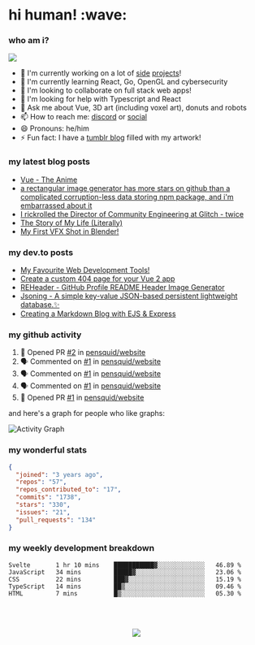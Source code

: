 
<h1>hi human! :wave:</h1>

<h3>who am i?</h3>

<img src="https://raw.githubusercontent.com/khalby786/khalby786/master/GitHub%20header.png">

 - 🔭 I'm currently working on a lot of [side](https://github.com/khalby786/MarkMe) [projects](https://github.com/khalby786/smallurll)!
 - 🌱 I'm currently learning React, Go, OpenGL and cybersecurity
 - 👯 I'm looking to collaborate on full stack web apps!
 - 🤔 I'm looking for help with Typescript and React
 - 💬 Ask me about Vue, 3D art (including voxel art), donuts and robots
 - 📫 How to reach me: [discord](https://discord.bio/p/khalby786) or [social](#social)
 - 😄 Pronouns: he/him
 - ⚡ Fun fact: I have a [tumblr blog](https://art.khaleelgibran.com) filled with my artwork!

<h3>my latest blog posts</h3>

<!--START_SECTION:feed-->
* [Vue - The Anime](https:&#x2F;&#x2F;blog.khaleelgibran.com&#x2F;posts&#x2F;vue-the-anime&#x2F;)
* [a rectangular image generator has more stars on github than a complicated corruption-less data storing npm package, and i&#39;m embarrassed about it](https:&#x2F;&#x2F;blog.khaleelgibran.com&#x2F;posts&#x2F;reheader-has-more-stars-than-jsoning&#x2F;)
* [I rickrolled the Director of Community Engineering at Glitch - twice](https:&#x2F;&#x2F;blog.khaleelgibran.com&#x2F;posts&#x2F;i-rickrolled-jenn-schiffer&#x2F;)
* [The Story of My Life (Literally)](https:&#x2F;&#x2F;blog.khaleelgibran.com&#x2F;posts&#x2F;the-story-of-my-life&#x2F;)
* [My First VFX Shot in Blender!](https:&#x2F;&#x2F;blog.khaleelgibran.com&#x2F;posts&#x2F;my-first-vfx-shot-blender&#x2F;)
<!--END_SECTION:feed-->

<h3>my dev.to posts</h3>

<!-- BLOG-POST-LIST:START -->
- [My Favourite Web Development Tools!](https://dev.to/khalby786/my-favourite-web-development-tools-16af)
- [Create a custom 404 page for your Vue 2 app](https://dev.to/khalby786/create-a-custom-404-page-for-your-vue-app-1d0a)
- [REHeader - GitHub Profile README Header Image Generator](https://dev.to/khalby786/reheader-github-profile-readme-header-image-generator-45pe)
- [Jsoning - A simple key-value JSON-based persistent lightweight database.✨](https://dev.to/khalby786/jsoning-a-simple-key-value-json-based-persistent-lightweight-database-51c0)
- [Creating a Markdown Blog with EJS &amp; Express](https://dev.to/khalby786/creating-a-markdown-blog-with-ejs-express-j40)
<!-- BLOG-POST-LIST:END -->

<h3>my github activity</h3>

<!--START_SECTION:activity-->
1. 💪 Opened PR [#2](https://github.com/pensquid/website/pull/2) in [pensquid/website](https://github.com/pensquid/website)
2. 🗣 Commented on [#1](https://github.com/pensquid/website/issues/1) in [pensquid/website](https://github.com/pensquid/website)
3. 🗣 Commented on [#1](https://github.com/pensquid/website/issues/1) in [pensquid/website](https://github.com/pensquid/website)
4. 🗣 Commented on [#1](https://github.com/pensquid/website/issues/1) in [pensquid/website](https://github.com/pensquid/website)
5. 💪 Opened PR [#1](https://github.com/pensquid/website/pull/1) in [pensquid/website](https://github.com/pensquid/website)
<!--END_SECTION:activity-->

and here's a graph for people who like graphs: 

![Activity Graph](https://activity-graph.herokuapp.com/graph?username=khalby786&theme=github)

<h3>my wonderful stats</h3>

```json
{
  "joined": "3 years ago",
  "repos": "57",
  "repos_contributed_to": "17",
  "commits": "1738",
  "stars": "330",
  "issues": "21",
  "pull_requests": "134"
}
```

<h3>my weekly development breakdown</h3>

<!--START_SECTION:waka-->
```text
Svelte       1 hr 10 mins    ███████████▓░░░░░░░░░░░░░   46.89 % 
JavaScript   34 mins         █████▓░░░░░░░░░░░░░░░░░░░   23.06 % 
CSS          22 mins         ███▓░░░░░░░░░░░░░░░░░░░░░   15.19 % 
TypeScript   14 mins         ██▒░░░░░░░░░░░░░░░░░░░░░░   09.46 % 
HTML         7 mins          █▒░░░░░░░░░░░░░░░░░░░░░░░   05.30 % 
```
<!--END_SECTION:waka-->

<br><br>

<div align="center">
  <img src="https://github-profile-trophy.vercel.app/?username=khalby786&column=7&theme=onedark" />
</div>
